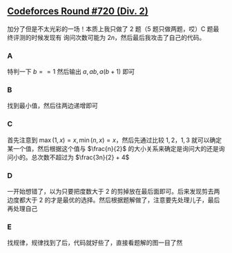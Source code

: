 
## [Codeforces Round #720 (Div. 2)](https://codeforces.com/contest/1521)

加分了但是不太光彩的一场！本质上我只做了 2 题（5 题只做两题，哎）C 题最终评测的时候发现有 询问次数可能为 $2n$，然后最后我攻击了自己的代码。

### A

特判一下 $b == 1$ 然后输出 $a, a b, a(b + 1)$ 即可

### B

找到最小值，然后往两边递增即可

### C

首先注意到 $\max(1, x) = x, \min(n, x) = x$，然后先通过比较 $1, 2$，$1, 3$ 就可以确定某一个值，然后根据这个值与 $\frac{n}{2}$ 的大小关系来确定是询问大的还是询问小的。总次数不超过为 $\frac{3n}{2} + 4$

### D

一开始想错了，以为只要把度数大于 2 的剪掉放在最后面即可。后来发现剪去两边度都大于 2 的才是最优的选择。然后根据题解做了，注意要先处理儿子，最后再处理自己


### E

找规律，规律找到了后，代码就好些了，直接看题解的图一目了然
